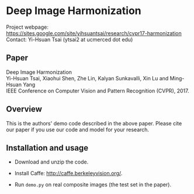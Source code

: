 # Deep Image Harmonization
Project webpage: https://sites.google.com/site/yihsuantsai/research/cvpr17-harmonization <br />
Contact: Yi-Hsuan Tsai (ytsai2 at ucmerced dot edu)

## Paper
Deep Image Harmonization <br />
Yi-Hsuan Tsai, Xiaohui Shen, Zhe Lin, Kalyan Sunkavalli, Xin Lu and Ming-Hsuan Yang <br />
IEEE Conference on Computer Vision and Pattern Recognition (CVPR), 2017.

## Overview
This is the authors' demo code described in the above paper. Please cite our paper if you use our code and model for your research.

## Installation and usage
* Download and unzip the code.

* Install Caffe: http://caffe.berkeleyvision.org/.

* Run `demo.py` on real composite images (the test set in the paper).




